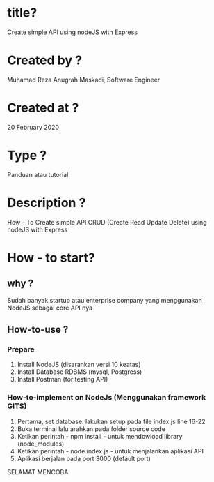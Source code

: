 # title?

Create simple API using nodeJS with Express

# Created by ?

Muhamad Reza Anugrah Maskadi, Software Engineer

# Created at ?

20 February 2020

# Type ? 

Panduan atau tutorial

# Description ?

How - To Create simple API CRUD (Create Read Update Delete) using nodeJS with Express

# How - to start?
## why ?

Sudah banyak startup atau enterprise company yang menggunakan NodeJS sebagai core API nya

## How-to-use ?

### Prepare
1. Install NodeJS (disarankan versi 10 keatas)
2. Install Database RDBMS (mysql, Postgress) 
3. Install Postman (for testing API)

### How-to-implement on NodeJs (Menggunakan framework GITS)
1. Pertama, set database. lakukan setup pada file index.js line 16-22
2. Buka terminal lalu arahkan pada folder source code
3. Ketikan perintah - npm install - untuk mendowload library (node_modules)
4. Ketikan perintah - node index.js - untuk menjalankan aplikasi API
5. Aplikasi berjalan pada port 3000 (default port)

SELAMAT MENCOBA